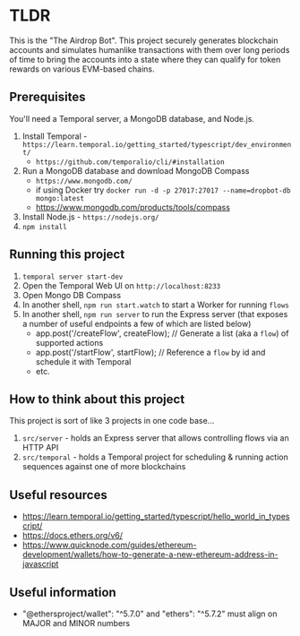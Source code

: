 # TLDR

This is the "The Airdrop Bot". This project securely generates blockchain accounts and simulates humanlike transactions with them over long periods of time to bring the accounts into a state where they can qualify for token rewards on various EVM-based chains.

## Prerequisites

You'll need a Temporal server, a MongoDB database, and Node.js.

1. Install Temporal - `https://learn.temporal.io/getting_started/typescript/dev_environment/`
    - `https://github.com/temporalio/cli/#installation`
2. Run a MongoDB database and download MongoDB Compass
    - `https://www.mongodb.com/`
    - if using Docker try `docker run -d -p 27017:27017 --name=dropbot-db mongo:latest`
    - https://www.mongodb.com/products/tools/compass
3. Install Node.js - `https://nodejs.org/`
4. `npm install`

## Running this project

1. `temporal server start-dev`
1. Open the Temporal Web UI on `http://localhost:8233`
1. Open Mongo DB Compass
1. In another shell, `npm run start.watch` to start a Worker for running `flows`
1. In another shell, `npm run server` to run the Express server (that exposes a number of useful endpoints a few of which are listed below)
    - app.post('/createFlow', createFlow); // Generate a list (aka a `flow`) of supported actions
    - app.post('/startFlow', startFlow); // Reference a `flow` by id and schedule it with Temporal
    - etc.

## How to think about this project

This project is sort of like 3 projects in one code base...

1. `src/server` - holds an Express server that allows controlling flows via an HTTP API
2. `src/temporal` - holds a Temporal project for scheduling & running action sequences against one of more blockchains

## Useful resources

- https://learn.temporal.io/getting_started/typescript/hello_world_in_typescript/
- https://docs.ethers.org/v6/
- https://www.quicknode.com/guides/ethereum-development/wallets/how-to-generate-a-new-ethereum-address-in-javascript

## Useful information

- "@ethersproject/wallet": "^5.7.0" and "ethers": "^5.7.2" must align on MAJOR and MINOR numbers